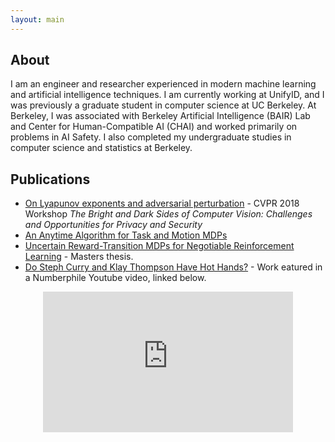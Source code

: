 ```yaml
---
layout: main
---
```


## About

I am an engineer and researcher experienced in modern machine learning and artificial intelligence techniques. I am currently working at UnifyID, and I was previously a graduate student in computer science at UC Berkeley. At Berkeley, I was associated with Berkeley Artificial Intelligence (BAIR) Lab and Center for Human-Compatible AI (CHAI) and worked primarily on problems in AI Safety. I also completed my undergraduate studies in computer science and statistics at Berkeley.

## Publications

* [On Lyapunov exponents and adversarial perturbation](https://arxiv.org/abs/1802.06927) - CVPR 2018 Workshop *The Bright and Dark Sides of Computer Vision: Challenges and Opportunities for Privacy and Security*
* [An Anytime Algorithm for Task and Motion MDPs ](https://arxiv.org/abs/1802.05835)
* [Uncertain Reward-Transition MDPs for Negotiable Reinforcement Learning](https://www2.eecs.berkeley.edu/Pubs/TechRpts/2017/EECS-2017-230.pdf) - Masters thesis.
* [Do Steph Curry and Klay Thompson Have Hot Hands?](https://papers.ssrn.com/sol3/papers.cfm?abstract_id=2984615) - Work eatured in a Numberphile Youtube video, linked below.

<center>
<iframe width="400" height="225" src="https://www.youtube.com/embed/bPZFQ6i759g" frameborder="0" allow="autoplay; encrypted-media" allowfullscreen></iframe>
</center>
